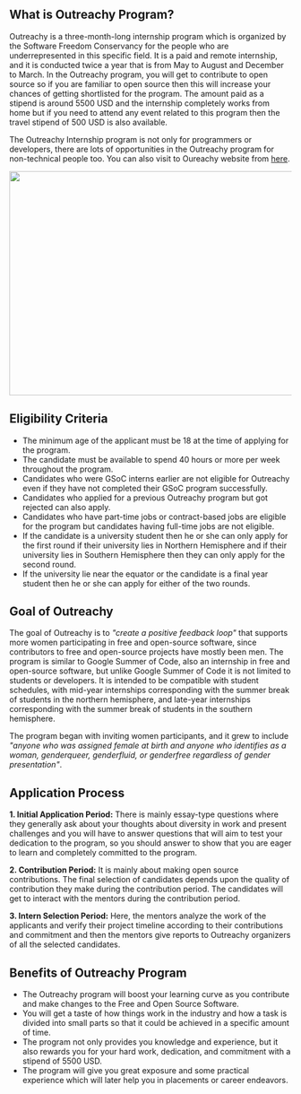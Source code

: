 ## What is Outreachy Program?
Outreachy is a three-month-long internship program which is organized by the Software Freedom Conservancy for the people who are underrepresented in this specific field. It is a
paid and remote internship, and it is conducted twice a year that is from May to August and December to March. In the Outreachy program, you will get to contribute to open source
so if you are familiar to open source then this will increase your chances of getting shortlisted for the program. The amount paid as a stipend is around 5500 USD and the
internship completely works from home but if you need to attend any event related to this program then the travel stipend of 500 USD is also available. 

The Outreachy Internship program is not only for programmers or developers, there are lots of opportunities in the Outreachy program for non-technical people too.
You can also visit to Oureachy website from [here](https://www.outreachy.org/).


<img src="https://blog.torproject.org/sites/default/files/styles/full_width/public/image/outreachy-internship.png?itok=8dfDhNNZ" align="middle"  style="width:1000px; 
            height:400px; 
            display: block;" />


## Eligibility Criteria
- The minimum age of the applicant must be 18 at the time of applying for the program.
- The candidate must be available to spend 40 hours or more per week throughout the program.
- Candidates who were GSoC interns earlier are not eligible for Outreachy even if they have not completed their GSoC program successfully.
- Candidates who applied for a previous Outreachy program but got rejected can also apply.
- Candidates who have part-time jobs or contract-based jobs are eligible for the program but candidates having full-time jobs are not eligible.
- If the candidate is a university student then he or she can only apply for the first round if their university lies in Northern Hemisphere and if their university lies in Southern 
Hemisphere then they can only apply for the second round.
- If the university lie near the equator or the candidate is a final year student then he or she can apply for either of the two rounds.


## Goal of Outreachy 
The goal of Outreachy is to *"create a positive feedback loop"* that supports more women participating in free and open-source software, since contributors to free and open-source
projects have mostly been men. The program is similar to Google Summer of Code, also an internship in free and open-source software, but unlike Google Summer of Code it is not 
limited to students or developers. It is intended to be compatible with student schedules, with mid-year internships corresponding with the summer break of students in the 
northern hemisphere, and late-year internships corresponding with the summer break of students in the southern hemisphere.

The program began with inviting women participants, and it grew to include *"anyone who was assigned female at birth and anyone who identifies as a woman, genderqueer, genderfluid,
or genderfree regardless of gender presentation"*.


## Application Process
**1. Initial Application Period:** There is mainly essay-type questions where they generally ask about your thoughts about diversity in work and present challenges and you will
have to answer questions that will aim to test your dedication to the program, so you should answer to show that you are eager to learn and completely committed to the program.

**2. Contribution Period:** It is mainly about making open source contributions. The final selection of candidates depends upon the quality of contribution they make during the
contribution period. The candidates will get to interact with the mentors during the contribution period.

**3. Intern Selection Period:** Here, the mentors analyze the work of the applicants and verify their project timeline according to their contributions and commitment and then
the mentors give reports to Outreachy organizers of all the selected candidates.


## Benefits of Outreachy Program
- The Outreachy program will boost your learning curve as you contribute and make changes to the Free and Open Source Software.
- You will get a taste of how things work in the industry and how a task is divided into small parts so that it could be achieved in a specific amount of time.
- The program not only provides you knowledge and experience, but it also rewards you for your hard work, dedication, and commitment with a stipend of 5500 USD.
- The program will give you great exposure and some practical experience which will later help you in placements or career endeavors.

